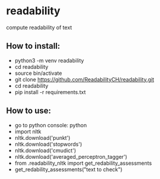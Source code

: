 # readability
compute readability of text

How to install:
---------------
* python3 -m venv readability
* cd readability
* source bin/activate
* git clone https://github.com/ReadabilityCH/readability.git
* cd readability
* pip install -r requirements.txt

How to use:
-----------
* go to python console: python
* import nltk
* nltk.download('punkt')
* nltk.download('stopwords')
* nltk.download('cmudict')
* nltk.download('averaged_perceptron_tagger')
* from .readability_nltk import get_redability_assessments
* get_redability_assessments("text to check")
